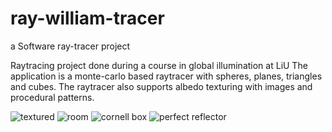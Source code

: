# ray-william-tracer
a Software ray-tracer project

Raytracing project done during a course in global illumination at LiU
The application is a monte-carlo based raytracer with spheres, planes, triangles and cubes.
The raytracer also supports albedo texturing with images and procedural patterns. 

![textured](https://imgur.com/sEcg6w2)
![room](https://imgur.com/gvbAyj9)
![cornell box](https://imgur.com/FKzt2JQ)
![perfect reflector](https://imgur.com/j8DyHKa)
